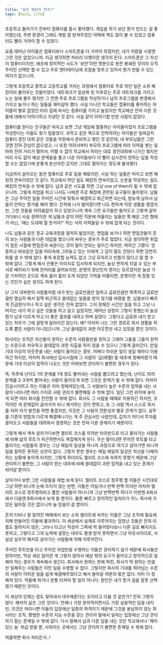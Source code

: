 ```yaml
---
title: "삶은 해킹의 연속?"
tags: [hack, life]
---
```


초등학교 들어가기 전부터 컴퓨터를 몹시 좋아했다. 게임을 하기 보단 뭔가 만드는 걸 좋아했는데, 주변 환경이 그래도 제법 잘 받쳐주었던 덕택에 책도 많이 볼 수 있었고 컴퓨터도 빨리 가까이 할 수 있었다.

요즘 태어난 아이들은 컴퓨터보다 스마트폰을 더 가까이 하겠지만, 내가 어렸을 시절엔 그런 것은 없었으니까. 지금 생각하면 차라리 다행이란 생각이 든다. 스마트폰은 그 자신이 컴퓨터이지만, 애초에 창의적인 시도가 '보안'이란 명분으로 원천 봉쇄된 것이라 오직 주어진 선택만 할 수 있고 주로 엔터테이닝에 초점을 맞추고 있어서 뭔가 만들 수 있는 여지가 없으니까.

그렇게 초등학교 중학교 고등학교를 거치는 과정에서 컴퓨터로 주로 하던 일은 소위 해킹이라 불리우는 것들이었다. 네트워크가 일상화 된 이후로는 주로 네트워크를 가지고 노는 일에 몰두 했지만 그 전엔 주로 프로그램을 작성하거나 남의 프로그램을 변경해서 가지고 놀거나 하는 일들을 재미삼아 했다. 사실 다니던 학교들은 컴퓨터를 좋아하는 아이들이 별로 없었던 터라 집에 와서는 컴퓨터를 가지고 놀았지만 학교에선 전혀 다른 것들에 대해서 이야기하고 지냈던 것 같다. 사실 같이 이야기할 만한 사람이 없었다. 

컴퓨터를 한다는 친구들은 따지고 보면 그냥 게임에 열중하는 아이들이었지 프로그램을 작성한다는 이들도 찾기 힘들었다. 과학고 같은 쪽으로 진학하려는 아이들은 일찌감치 컴퓨터 경진 대회 같은 것들을 학원에서 준비하고 했던 것 같은데, 내 부모님들은 그런 것엔 전혀 관심이 없으셨고, 나 또한 어려서부터 부모의 프로그램에 따라 이력을 쌓는 일 따위 전혀 거리가 멀어서, 어쩔 수 없이 학교에서 하라는 대로 경진대회에 나가긴 했지만 미리 수도 없이 예상 문제들을 풀고 나온 아이들보다 더 빨리 심사관이 원하는 답을 작성할 수는 없었기에 운좋게 본선까진 갔지만 그대로 떨어지는 정도에 불과했다.

지금까지 살아오는 동안 컴퓨터로 주로 일을 해왔지만, 사실 하는 일들은 따지고 보면 해킹의 연속이었던 것 같다. 학교에서 하던 일도 해킹의 연속이었고, 논문을 작성하는 일도 해킹의 연속일 수 밖에 없다. 남과 같은 시도를 하면 그냥 one of them이 될 수 밖에 없으니까. 그렇게 취업을 하고 나서도 나에겐 주로 해킹에 관련된 요구들이 들어왔다. 남들은 그냥 주어진 일을 주어진 시간에 맞춰서 해결하고 퇴근하면 되는데, 밤늦게 남아서 남들이 안하는 뭔가를 해야 했다. 진작에 나가 떨어졌다면 나도 편하게 직장 생활을 했겠지만, 그런 것들을 어려움없이 하고 있었으니까 계속 그런 요구들만 들어오고 그렇게 살아가다보니 사실 경력이란 게 남들과 같이 어떤 직분에 어울리는 일들만 쭉 해온 그런 형태가 아닌, '얘는 도대체 뭘 한거야?' 하는 식의 이력들일 수 밖에 없게 되는 것이다. 

나도 남들과 같은 정규 교육과정을 철저히 밟았지만, 면접을 보거나 하면 면접관들이 흔히 보는 사람들과 다른 대답을 했으니까 싸우는 경우가 주로 많았다. 지금 생각하면 취업이 힘든 시절에 면접관과 싸운다는 것이 말이 안되는 일이긴 하지만, 여하간 그랬다. 엉뚱하고 바보같은 답을 머리속에 그려놓고 있는 이에게 그 답이 말도 안된다 하면 당연히 화를 낼 수 밖에 없다. 좋게 포장할 능력도 없고 그냥 모자르고 빈틈이 많다고 말 할 수 밖에 없다. 그렇게 해서 안좋은 이미지로 입사하게 되지만, 늘상 편하게 지낼 수 있는 부서로 배치되기 위해 잔머리를 굴려보지만, 운명의 장난인지 뭔지는 모르겠지만 늘상 가장 기피하던 곳으로 계속 흘러 흘러 오게 되었던 기억을 떠올리면, 운명이란 게 정말 있는 것인가 싶은 생각도 하게 된다.

난 그저 대부분의 사람들처럼 내가 받는 급료만큼만 일하고 급료만큼만 똑똑하고 급료만큼만 열심히 해서 일찍 퇴근하고 쓸데없는 일들을 받지 않기를 바랬을 뿐, 남들보다 빠르게 진급한다거나 하고 싶은 생각은 전혀 없었다. 그저 정해진 시간만 일을 하고 그냥 나머지는 내가 하고 싶은 것들을 하고 살고 싶었지만, 태어난 성정이 그렇지 못했는지 늘상 뭔가 남과 다르게 하고 더 좋은 결과를 내려고 하며 살았다. 그렇다고 급료와 내가 받고 있는 처우가 그에 걸맞게 달라지진 않는다. 왜? 어차피 나는 그런 경로로 회사 생활을 하도록 뽑힌 사람이 아니었으니까. 그냥 쓸데없이 과한 아웃풋만 내고 있었을 뿐인 것이다. 

회사라는 조직은 자신들이 원하는 수준의 사람들만을 원하고 그래야 그들을 그들이 원하는 수준으로 처우하고 쓸데없이 과한 지출을 하지 않을 수 있으니 그렇게 굴러간다. 만일 기대 이상의 아웃풋을 내는 사람이 들어오는 경우, 어쩌다 아쉬운 일이 생길 때마다 이용하긴 하지만, 어차피 회사에선 입사시점에 그 사람의 '급(레벨)'을 애초에 정해버렸기 때문에 기대 이상의 업적이 나오는 것은 어찌보면 관리하기 불편한 경우가 된다. 

즉, 하루에 난이도 1의 문제를 1개 정도 풀어내는 사람을 뽑으려고 했는데, 난이도 10의 문제를 2-3개씩 풀어내는 사람이 들어오게 되면 그것은 문제가 될 수 밖에 없다. 어차피 진급시키려고 하는 이들은 이미 정해져있는데, 그 사람보다 높은 수준의 업적을 내는 사람이 나타나면 여러 가지로 사람 관리가 불편해질 수 밖에 없다. 일단 그런 위치에 놓이게 되면 여러 회사를 전전할 수 밖에 없다. 회사도 그 사람을 때때로 이용하긴 하지만, 조직이란 게 문제없이 굴러가야 되니 제거하는 것이 편하고, 또 그 사람 역시 스스로 회사를 차려 자가 발전을 하면 좋겠지만, 이것은 그 사람의 전문성과 별로 관계가 없다. 실무를 기존의 방법과 다르게 해결해나가는 게 주 관심사인 사람인데, 갑자기 어디서 투자를 끌어오고 사람들을 데려와서 경영하는 것은 전혀 다른 문제이기 때문이다.

그렇게 해서 계속 살아가다보면 엘리트 코스를 자의반 타의반으로 타고 올라가는 사람들에 비해 삶의 루트가 피곤하면서도 복잡해지게 된다. 무슨 말이냐면 주어진 루트를 타고 올라가는 사람들의 경우는 그냥 매일의 일상을 하나의 과정으로 여기고 살아가면 되니까 일을 잘하든 못하든 상관이 없다. 그렇지 못한 경우는 매일 매일의 일상은 최선을 다해야 하는 상황에 놓이게 되지만, 그렇게 하더라도 엘리트 코스에 속하지 못했기 때문에 그냥 관리하기 불편한, 그 사람이 받는 대우에 비해 쓸데없이 과한 업적을 내고 있는 존재가 되어갈 뿐이다.

살아가다 보면 그런 사람들을 제법 보게 된다. 엘리트 코스로 정주행 할 이들은 시킨대로 그냥 하면 되니까 눈에 뜨이지 않는 반면, 이들은 어딜가나 반짝 반짝 하지만 어차피 엘리트 코스로 정주행하라고 뽑힌 사람들이 아니니까 그냥 반짝반짝 하다가 이번엔 A회사에서 다음엔 B회사에서 보게 될 뿐이다. 물론 빠르고 창의적인 일처리가 어느 회사에 가 있든 달라질 것은 없으니까 늘 믿음이 갈 뿐이다.

흔히 티비나 잘 알려진 매체에서 보는 소위 엘리트에 속하는 이들은 그냥 조직에 필요에 의해 만들어진 이들에 불과하다. 이 세상에서 실제로 이루어지는 엄청난 것들은 전혀 이름도 알려지지 않은, 그러나 타고난 적성이 그쪽에 딱 들어맞다보니 다른 길로 빠지지도 못하고, 그렇다고 그의 능력에 걸맞는 대우도 평생 받지 못하면서 그냥 아웃사이더로, 사실상 실무의 해커로 살아가는 사람들에 의해 이루어진다. 

주어진 루트만을 타고 주어진 과업만을 수행하는 이들은 관리하기 쉽기 때문에 회사들은 원하지만, 막상 세상 일이란 게 그렇지 않아서 예상 밖의 요구가 들어오고 창의적으로 일해야 하는 경우가 계속해서 생긴다. 회사에서 원하는 판에 박힌, 회사가 딱 원하는 만큼만 일해주는 사람들은 이런 일을 수행할 수 없다. 그렇지만 회사의 기대를 뛰어넘는 수준의 사람이 어려운 일을 쉽게 해결해주었다고 해서 돌아갈 여분의 몫은 없다. 이미 다 정해져 있다. 억울해 하거나 분통 터져야 할 일이 아니다. 원인은 내가 뭔가 길을 잘못 선택했기 때문인 것이다.

이 세상의 인재는 잘도 찾아내서 대우해준다는 곳이라고 다를 것 같은가? 전혀 그렇지 않다. 해커의 삶은 그런 것이다. 언제나 가장 창의적이면서도 가장 실용적인 답을 내지만, 이것은 머리나쁜 이들의 입장에선 일종의 파격이기 때문에 그것을 용납하지 않는 회사라는 조직, 평범한 수준의 지능 수준을 갖는 관리자 밑에서 일하는 입장에선 그냥 관리하기 힘는 존재일 수 밖에 없다. 다시 말해서 남과 다른 답을 내는 것은 학교에서나 '재미있는 놈' 취급 받을 뿐, 사회라는 곳에서는 그냥 관리하기 불편한 존재일 수 밖에 없다. 

억울하면 회사 차리든가..!
